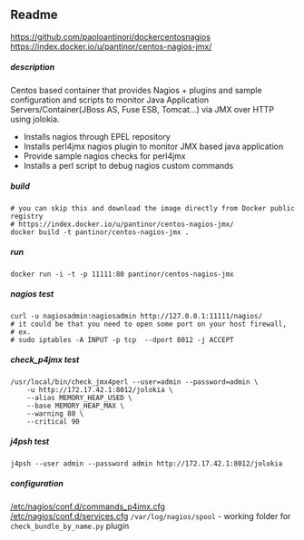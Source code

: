 Readme
-----------

https://github.com/paoloantinori/dockercentosnagios
https://index.docker.io/u/pantinor/centos-nagios-jmx/


##### description

Centos based container that provides Nagios + plugins and sample configuration and scripts to monitor Java Application Servers/Container(JBoss AS, Fuse ESB, Tomcat...) via JMX over HTTP using jolokia.

- Installs nagios through EPEL repository
- Installs perl4jmx nagios plugin to monitor JMX based java application
- Provide sample nagios checks for perl4jmx
- Installs a perl script to debug nagios custom commands

##### build 
    # you can skip this and download the image directly from Docker public registry
    # https://index.docker.io/u/pantinor/centos-nagios-jmx/
    docker build -t pantinor/centos-nagios-jmx .

##### run
    docker run -i -t -p 11111:80 pantinor/centos-nagios-jmx

##### nagios test
    curl -u nagiosadmin:nagiosadmin http://127.0.0.1:11111/nagios/
    # it could be that you need to open some port on your host firewall,
    # ex. 
    # sudo iptables -A INPUT -p tcp  --dport 8012 -j ACCEPT


##### check_p4jmx test
    /usr/local/bin/check_jmx4perl --user=admin --password=admin \
        -u http://172.17.42.1:8012/jolokia \
        --alias MEMORY_HEAP_USED \
        --base MEMORY_HEAP_MAX \
        --warning 80 \
        --critical 90

##### j4psh test
    j4psh --user admin --password admin http://172.17.42.1:8012/jolokia
    
##### configuration
[/etc/nagios/conf.d/commands_p4jmx.cfg](https://github.com/paoloantinori/docker_centos_nagios/blob/master/nagios_conf/commands_p4jmx.cfg)  
[/etc/nagios/conf.d/services.cfg](https://github.com/paoloantinori/docker_centos_nagios/blob/master/nagios_conf/services.cfg)
`/var/log/nagios/spool` - working folder for `check_bundle_by_name.py` plugin
